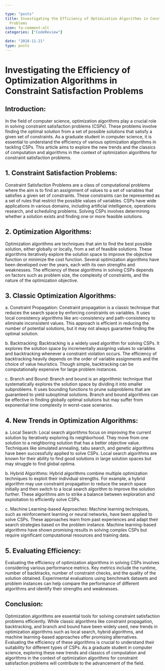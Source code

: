 ```yaml
---

type: "posts"
title: Investigating the Efficiency of Optimization Algorithms in Constraint Satisfaction
  Problems
icon: fa-comment-alt
categories: ["CodeReview"]

date: "2018-11-21"
type: posts
---
```





# Investigating the Efficiency of Optimization Algorithms in Constraint Satisfaction Problems

## Introduction:
In the field of computer science, optimization algorithms play a crucial role in solving constraint satisfaction problems (CSPs). These problems involve finding the optimal solution from a set of possible solutions that satisfy a given set of constraints. As a graduate student in computer science, it is essential to understand the efficiency of various optimization algorithms in tackling CSPs. This article aims to explore the new trends and the classics of computation and algorithms in the context of optimization algorithms for constraint satisfaction problems.

## 1. Constraint Satisfaction Problems:
Constraint Satisfaction Problems are a class of computational problems where the aim is to find an assignment of values to a set of variables that satisfies a given set of constraints. These constraints can be represented as a set of rules that restrict the possible values of variables. CSPs have wide applications in various domains, including artificial intelligence, operations research, and scheduling problems. Solving CSPs involves determining whether a solution exists and finding one or more feasible solutions.

## 2. Optimization Algorithms:
Optimization algorithms are techniques that aim to find the best possible solution, either globally or locally, from a set of feasible solutions. These algorithms iteratively explore the solution space to improve the objective function or minimize the cost function. Several optimization algorithms have been developed over the years, each with its own strengths and weaknesses. The efficiency of these algorithms in solving CSPs depends on factors such as problem size, the complexity of constraints, and the nature of the optimization objective.

## 3. Classic Optimization Algorithms:
a. Constraint Propagation:
Constraint propagation is a classic technique that reduces the search space by enforcing constraints on variables. It uses local consistency algorithms like arc-consistency and path-consistency to eliminate inconsistent values. This approach is efficient in reducing the number of potential solutions, but it may not always guarantee finding the optimal solution.

b. Backtracking:
Backtracking is a widely used algorithm for solving CSPs. It explores the solution space by incrementally assigning values to variables and backtracking whenever a constraint violation occurs. The efficiency of backtracking heavily depends on the order of variable assignments and the choice of value heuristics. Though simple, backtracking can be computationally expensive for large problem instances.

c. Branch and Bound:
Branch and bound is an algorithmic technique that systematically explores the solution space by dividing it into smaller subproblems. It uses bounding functions to prune subproblems that are guaranteed to yield suboptimal solutions. Branch and bound algorithms can be effective in finding globally optimal solutions but may suffer from exponential time complexity in worst-case scenarios.

## 4. New Trends in Optimization Algorithms:
a. Local Search:
Local search algorithms focus on improving the current solution by iteratively exploring its neighborhood. They move from one solution to a neighboring solution that has a better objective value. Techniques like simulated annealing, tabu search, and genetic algorithms have been successfully applied to solve CSPs. Local search algorithms are known for their ability to find good solutions in large solution spaces but may struggle to find global optima.

b. Hybrid Algorithms:
Hybrid algorithms combine multiple optimization techniques to exploit their individual strengths. For example, a hybrid algorithm may use constraint propagation to reduce the search space initially and then switch to a local search algorithm to improve the solution further. These algorithms aim to strike a balance between exploration and exploitation to efficiently solve CSPs.

c. Machine Learning-based Approaches:
Machine learning techniques, such as reinforcement learning or neural networks, have been applied to solve CSPs. These approaches learn from past experiences and adapt their search strategies based on the problem instance. Machine learning-based algorithms have shown promising results in solving complex CSPs but require significant computational resources and training data.

## 5. Evaluating Efficiency:
Evaluating the efficiency of optimization algorithms in solving CSPs involves considering various performance metrics. Key metrics include the runtime, number of backtracks, number of constraint checks, and the quality of the solution obtained. Experimental evaluations using benchmark datasets and problem instances can help compare the performance of different algorithms and identify their strengths and weaknesses.

## Conclusion:
Optimization algorithms are essential tools for solving constraint satisfaction problems efficiently. While classic algorithms like constraint propagation, backtracking, and branch and bound have been widely used, new trends in optimization algorithms such as local search, hybrid algorithms, and machine learning-based approaches offer promising alternatives. Evaluating the efficiency of these algorithms is crucial to understand their suitability for different types of CSPs. As a graduate student in computer science, exploring these new trends and classics of computation and algorithms in the context of optimization algorithms for constraint satisfaction problems will contribute to the advancement of the field.